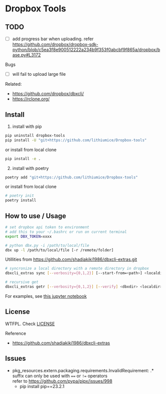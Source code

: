 # Dropbox Tools

## TODO
- [ ] add progress bar when uploading. refer https://github.com/dropbox/dropbox-sdk-python/blob/c5ea3f8e900512222a234b9f353f0abcbf9f865a/dropbox/base.py#L3172

Bugs
- [ ] will fail to upload large file

Related:
- https://github.com/dropbox/dbxcli/
- https://rclone.org/


## Install

1. install with pip
```bash
pip uninstall dropbox-tools
pip install -U "git+https://github.com/lithiumice/Dropbox-tools"
```

or install from local clone
```bash
pip install -e .
```

2. install with poetry
```bash
poetry add "git+https://github.com/lithiumice/Dropbox-tools"
```

or install from local clone

```bash
# poetry init
poetry install
```

## How to use / Usage

```bash
# set dropbox api token to environment
# add this to your ~/.bashrc or run on current terminal
export DBX_TOKEN=xxxx

# python dbx.py -i /path/to/local/file
dbx up -l /path/to/local/file [-r /remote/folder]
```

Utillities from https://github.com/shadiakiki1986/dbxcli-extras.git
```bash
# syncronize a local directory with a remote directory in dropbox
dbxcli_extras sync [--verbosity={0,1,2}] [--start-from=<path>] <localdir> <dbxdir>

# recursive get
dbxcli_extras getr [--verbosity={0,1,2}] [--verify] <dbxdir> <localdir>
```

For examples, see [this jupyter notebook](https://gist.github.com/shadiakiki1986/7c478d451a4221d464d7bcfd5fc6a914)


## License

WTFPL. Check [LICENSE](LICENSE)

Reference
- https://github.com/shadiakiki1986/dbxcli-extras

## Issues
- pkg_resources.extern.packaging.requirements.InvalidRequirement: .* suffix can only be used with `==` or `!=` operators  
refer to https://github.com/pypa/pipx/issues/998
    - pip install pip==23.2.1